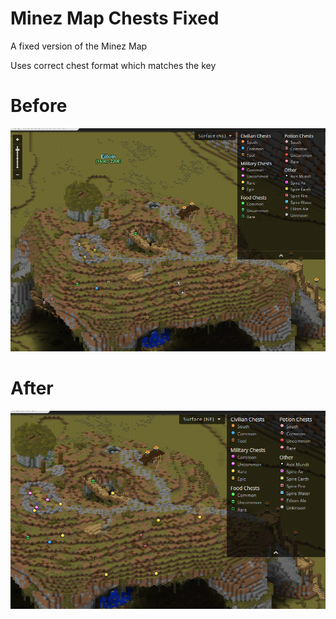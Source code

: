 # Minez Map Chests Fixed

A fixed version of the Minez Map

Uses correct chest format which matches the key

# Before

![Before](./before.png)

# After

![After](./after.png)